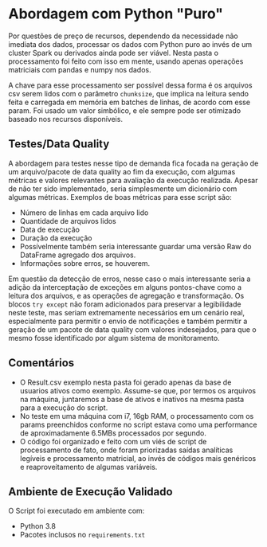 # Abordagem com Python "Puro"
Por questões de preço de recursos, dependendo da necessidade não imediata dos dados, processar os dados com Python puro ao invés de um cluster Spark ou derivados ainda pode ser viável. Nesta pasta o processamento foi feito com isso em mente, usando apenas operações matriciais com pandas e numpy nos dados.  

A chave para esse processamento ser possível dessa forma é os arquivos csv serem lidos com o parâmetro `chunksize`, que implica na leitura sendo feita e carregada em memória em batches de linhas, de acordo com esse param. Foi usado um valor simbólico, e ele sempre pode ser otimizado baseado nos recursos disponíveis.

## Testes/Data Quality
A abordagem para testes nesse tipo de demanda fica focada na geração de um arquivo/pacote de data quality ao fim da execução, com algumas métricas e valores relevantes para avaliação da execução realizada. Apesar de não ter sido implementado, seria simplesmente um dicionário com algumas métricas. Exemplos de boas métricas para esse script são:
- Número de linhas em cada arquivo lido
- Quantidade de arquivos lidos
- Data de execução
- Duração da execução   
- Possívelmente também seria interessante guardar uma versão Raw do DataFrame agregado dos arquivos.  
- Informações sobre erros, se houverem.

Em questão da detecção de erros, nesse caso o mais interessante seria a adição da interceptação de exceções em alguns pontos-chave como a leitura dos arquivos, e as operações de agregação e transformação. Os blocos `try except` não foram adicionados para preservar a legibilidade neste teste, mas seriam extremamente necessários em um cenário real, especialmente para permitir o envio de notificações e também permitir a geração de um pacote de data quality com valores indesejados, para que o mesmo fosse identificado por algum sistema de monitoramento.

## Comentários
- O Result.csv exemplo nesta pasta foi gerado apenas da base de usuarios ativos como exemplo. Assume-se que, por termos os arquivos na máquina, juntaremos a base de ativos e inativos na mesma pasta para a execução do script.
- No teste em uma máquina com i7, 16gb RAM, o processamento com os params preenchidos conforme no script estava como uma performance de aproximadamente 6.5MBs processados por segundo.
- O código foi organizado e feito com um viés de script de processamento de fato, onde foram priorizadas saídas analíticas legíveis e processamento matricial, ao invés de códigos mais genéricos e reaproveitamento de algumas variáveis.

## Ambiente de Execução Validado
O Script foi executado em ambiente com:  
- Python 3.8
- Pacotes inclusos no `requirements.txt`